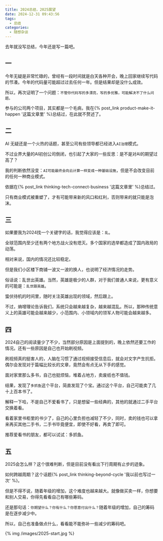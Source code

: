```yaml
---
title: 2024总结，2025展望
date: 2024-12-31 09:43:56
tags:
  - 总结
categories:
  - 随想杂谈
---
```


去年就没写总结，今年还是写一篇吧。

<!--more-->

## 一

今年无疑是非常忙碌的，曾经有一段时间就是白天各种开会，晚上回家继续写代码的节凑。今年的代码量可能超过过去任何一年。但是结果却是没什么成效。

所以，再次证明了一个问题：`不管你代码写的多漂亮，写的多优雅，可能解决不了什么问题。`

参与的公司两个项目，其实都是一个毛病，我在{% post_link product-make-it-happen '这篇文章里' %}总结过，在此就不赘述了。

## 二

AI 无疑还是一个火热的话题，甚至公司有些领导都已经进入`AI治理`模式。

不过业界大量的AI初创公司倒闭，也引起了大家的一些反思：是不是对AI的期望过高了？

我的判断依然没变：`AI可能最终会向云计算一样变成一种基础设施`，但是不会改变目前的任何一种商业模式。

依据在{% post_link thinking-tech-connect-business '这篇文章里' %}总结过。

只有商业模式被重塑了，才有可能带来新的风口和红利，否则带来的就只能是泡沫。


## 三

如果要我为2024找一个关键字的话，我觉得应该是：`乱`。

全球范围内至少还有两个地方战火没有熄灭。多个国家的选举都造成了国内政局的动荡。

相对来说，国内的情况还比较稳定。

但是我们小区楼下商铺一波又一波的换人，也说明了经济情况的走势。

俗话说：乱世出英雄。当然，英雄是极少的人群，对于我们普通人来说，更有意义的可能是：`乱世跟英雄`。

蛰伏待机的时间里，随时关注英雄出现的领域，然后跟上。

不过，熵增理论告诉我们，系统只会越来越复杂，越来越混乱。所以，那种传统意义上的英雄可能会越来越少，小范围内、小领域内的领军人物可能会越来越多。


## 四

2024自己的阅读量少了不少，当然部分原因是上面提到的，晚上依然还要工作的情况。还有一些原因是自己也开始刷视频。

刷视频真的挺害人的，人脑在习惯了通过视频接受信息后，就会对文字产生抗拒。偶尔会发现对于篇幅比较长的文章，竟然会有点无从下手的感觉。

面对家里那么多书，自己也挺烦恼，堆着占地方，卖废纸也不值钱。

结果，发现了`多抓鱼`这个平台，简直发现了个宝。通过这个平台，自己可能卖了几十上百本书了。

解释一下哈，不是自己不爱看书了，只是想留一些经典的，其他的就通过二手平台交换着看。

看着家里书柜里的书少了，自己的心里负担也减轻了不少，同时，卖的钱也可以拿来再买其他二手书，二手书毕竟便宜，即使不好看，再卖了即可。

推荐爱看书的朋友，都可以试试：多抓鱼。


## 五

2025会怎么样？这个很难判断，但是目前没有看出下行周期有止步的迹象。

如何跨越周期？这个话题{% post_link thinking-beyond-cycle '我以前也写过一次' %}。

但是不得不说，随着年级的增加，这个难度也越来越大。就像做买卖一样，你想要和别人交易，你得先看看自己有哪些筹码。

还是那句话：`你期望什么？你有什么？你愿意付出什么？`随着年级的增加，自己的筹码是在逐步减少中。

所以，自己也准备做点什么，看看能不能弥补一些减少的筹码吧。

{% img /images/2025-start.jpg %}
